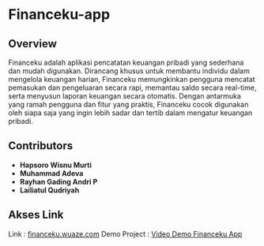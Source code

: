 # Financeku-app

## Overview

Financeku adalah aplikasi pencatatan keuangan pribadi yang sederhana dan mudah digunakan. Dirancang khusus untuk membantu individu dalam mengelola keuangan harian, Financeku memungkinkan pengguna mencatat pemasukan dan pengeluaran secara rapi, memantau saldo secara real-time, serta menyusun laporan keuangan secara otomatis. Dengan antarmuka yang ramah pengguna dan fitur yang praktis, Financeku cocok digunakan oleh siapa saja yang ingin lebih sadar dan tertib dalam mengatur keuangan pribadi.

## Contributors

- **Hapsoro Wisnu Murti**      
- **Muhammad Adeva**           
- **Rayhan Gading Andri P**    
- **Lailiatul Qudriyah**       

## Akses Link
Link : [financeku.wuaze.com](https://financeku.wuaze.com/)
Demo Project : [Video Demo Financeku App](https://youtu.be/BnVrgVDcDsg)
